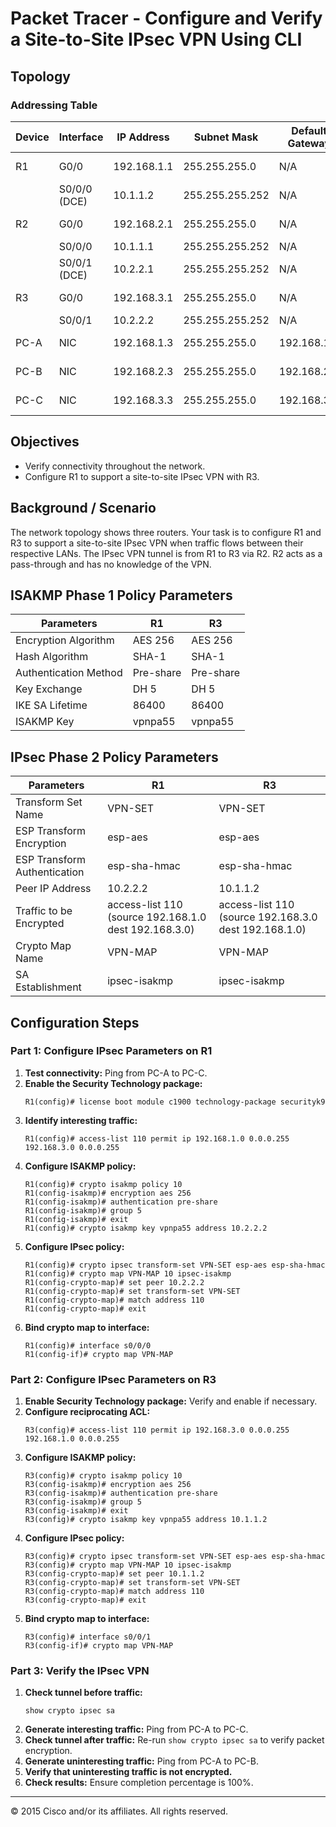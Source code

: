 # Packet Tracer - Configure and Verify a Site-to-Site IPsec VPN Using CLI

## Topology

### Addressing Table

| Device | Interface | IP Address | Subnet Mask | Default Gateway | Switch Port |
|--------|----------|------------|-------------|----------------|-------------|
| R1 | G0/0 | 192.168.1.1 | 255.255.255.0 | N/A | S1 F0/1 |
|  | S0/0/0 (DCE) | 10.1.1.2 | 255.255.255.252 | N/A | N/A |
| R2 | G0/0 | 192.168.2.1 | 255.255.255.0 | N/A | S2 F0/2 |
|  | S0/0/0 | 10.1.1.1 | 255.255.255.252 | N/A | N/A |
|  | S0/0/1 (DCE) | 10.2.2.1 | 255.255.255.252 | N/A | N/A |
| R3 | G0/0 | 192.168.3.1 | 255.255.255.0 | N/A | S3 F0/5 |
|  | S0/0/1 | 10.2.2.2 | 255.255.255.252 | N/A | N/A |
| PC-A | NIC | 192.168.1.3 | 255.255.255.0 | 192.168.1.1 | S1 F0/2 |
| PC-B | NIC | 192.168.2.3 | 255.255.255.0 | 192.168.2.1 | S2 F0/1 |
| PC-C | NIC | 192.168.3.3 | 255.255.255.0 | 192.168.3.1 | S3 F0/18 |

## Objectives

- Verify connectivity throughout the network.
- Configure R1 to support a site-to-site IPsec VPN with R3.

## Background / Scenario

The network topology shows three routers. Your task is to configure R1 and R3 to support a site-to-site IPsec VPN when traffic flows between their respective LANs. The IPsec VPN tunnel is from R1 to R3 via R2. R2 acts as a pass-through and has no knowledge of the VPN.

## ISAKMP Phase 1 Policy Parameters

| Parameters | R1 | R3 |
|------------|----|----|
| Encryption Algorithm | AES 256 | AES 256 |
| Hash Algorithm | SHA-1 | SHA-1 |
| Authentication Method | Pre-share | Pre-share |
| Key Exchange | DH 5 | DH 5 |
| IKE SA Lifetime | 86400 | 86400 |
| ISAKMP Key | vpnpa55 | vpnpa55 |

## IPsec Phase 2 Policy Parameters

| Parameters | R1 | R3 |
|------------|----|----|
| Transform Set Name | VPN-SET | VPN-SET |
| ESP Transform Encryption | esp-aes | esp-aes |
| ESP Transform Authentication | esp-sha-hmac | esp-sha-hmac |
| Peer IP Address | 10.2.2.2 | 10.1.1.2 |
| Traffic to be Encrypted | access-list 110 (source 192.168.1.0 dest 192.168.3.0) | access-list 110 (source 192.168.3.0 dest 192.168.1.0) |
| Crypto Map Name | VPN-MAP | VPN-MAP |
| SA Establishment | ipsec-isakmp | ipsec-isakmp |

## Configuration Steps

### Part 1: Configure IPsec Parameters on R1

1. **Test connectivity:** Ping from PC-A to PC-C.
2. **Enable the Security Technology package:**
   ```
   R1(config)# license boot module c1900 technology-package securityk9
   ```
3. **Identify interesting traffic:**
   ```
   R1(config)# access-list 110 permit ip 192.168.1.0 0.0.0.255 192.168.3.0 0.0.0.255
   ```
4. **Configure ISAKMP policy:**
   ```
   R1(config)# crypto isakmp policy 10
   R1(config-isakmp)# encryption aes 256
   R1(config-isakmp)# authentication pre-share
   R1(config-isakmp)# group 5
   R1(config-isakmp)# exit
   R1(config)# crypto isakmp key vpnpa55 address 10.2.2.2
   ```
5. **Configure IPsec policy:**
   ```
   R1(config)# crypto ipsec transform-set VPN-SET esp-aes esp-sha-hmac
   R1(config)# crypto map VPN-MAP 10 ipsec-isakmp
   R1(config-crypto-map)# set peer 10.2.2.2
   R1(config-crypto-map)# set transform-set VPN-SET
   R1(config-crypto-map)# match address 110
   R1(config-crypto-map)# exit
   ```
6. **Bind crypto map to interface:**
   ```
   R1(config)# interface s0/0/0
   R1(config-if)# crypto map VPN-MAP
   ```

### Part 2: Configure IPsec Parameters on R3

1. **Enable Security Technology package:** Verify and enable if necessary.
2. **Configure reciprocating ACL:**
   ```
   R3(config)# access-list 110 permit ip 192.168.3.0 0.0.0.255 192.168.1.0 0.0.0.255
   ```
3. **Configure ISAKMP policy:**
   ```
   R3(config)# crypto isakmp policy 10
   R3(config-isakmp)# encryption aes 256
   R3(config-isakmp)# authentication pre-share
   R3(config-isakmp)# group 5
   R3(config-isakmp)# exit
   R3(config)# crypto isakmp key vpnpa55 address 10.1.1.2
   ```
4. **Configure IPsec policy:**
   ```
   R3(config)# crypto ipsec transform-set VPN-SET esp-aes esp-sha-hmac
   R3(config)# crypto map VPN-MAP 10 ipsec-isakmp
   R3(config-crypto-map)# set peer 10.1.1.2
   R3(config-crypto-map)# set transform-set VPN-SET
   R3(config-crypto-map)# match address 110
   R3(config-crypto-map)# exit
   ```
5. **Bind crypto map to interface:**
   ```
   R3(config)# interface s0/0/1
   R3(config-if)# crypto map VPN-MAP
   ```

### Part 3: Verify the IPsec VPN

1. **Check tunnel before traffic:**
   ```
   show crypto ipsec sa
   ```
2. **Generate interesting traffic:** Ping from PC-A to PC-C.
3. **Check tunnel after traffic:** Re-run `show crypto ipsec sa` to verify packet encryption.
4. **Generate uninteresting traffic:** Ping from PC-A to PC-B.
5. **Verify that uninteresting traffic is not encrypted.**
6. **Check results:** Ensure completion percentage is 100%.

---

© 2015 Cisco and/or its affiliates. All rights reserved.
